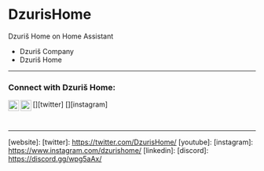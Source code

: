 # DzurisHome
Dzuriš Home on Home Assistant

- Dzuriš Company
- Dzuriš Home

---

### Connect with Dzuriš Home:

[<img align="left" alt="codeSTACKr | Twitter" width="22px" src="https://cdn.jsdelivr.net/npm/simple-icons@v3/icons/twitter.svg" />][twitter]
[<img align="left" alt="codeSTACKr | Instagram" width="22px" src="https://cdn.jsdelivr.net/npm/simple-icons@v3/icons/instagram.svg" />][instagram]

<br />

---

</details>

[website]: 
[twitter]: https://twitter.com/DzurisHome/
[youtube]: 
[instagram]: https://www.instagram.com/dzurishome/
[linkedin]: 
[discord]: https://discord.gg/wpg5aAx/

